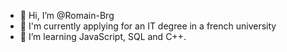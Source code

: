 - 👋 Hi, I’m @Romain-Brg
- 📖 I'm currently applying for an IT degree in a french university
- 🌱 I’m learning JavaScript, SQL and C++.

<!---
Romain-Brg/Romain-Brg is a ✨ special ✨ repository because its `README.md` (this file) appears on your GitHub profile.
You can click the Preview link to take a look at your changes.
--->
